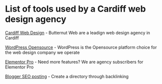 # List of tools used by a Cardiff web design agency

<a href="https://butternutweb.co.uk" target="_blank">Cardiff Web Design</a> - Butternut Web are a leadign web design agency in Cardiff

<a href="https://wordpress.org" target="_blank">WordPress Opensource</a> - WordPress is the Opensource platform choice for the web design company we operate

<a href="https://elementor.com" target="_blank">Elementor Pro</a> - Need more features? We are agency subscribers for Elementor Pro

<a href="https://cardiffwebdesigners.blogspot.com/2023/05/cardiff-web-design.html" target="_blank">Blogger SEO posting</a> - Create a directory through backlinking

